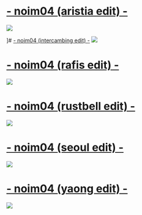 

# [- noim04 (aristia edit) -](https://mega.nz/file/R7hnjL4a#BK98DQnLgxC9g8j2QBqiA8atChwLJxeQt9-sIIelRnA)
![](https://osu.akatsuki.pw/ss/z6mzPlzl.jpeg)

]# [- noim04 (intercambing edit) -](https://mega.nz/file/92hnUDrY#b8CGaI80vYU7WnDI74Ic9EAGWa9r6QrRqFaM9YDcmF4)
![](https://osu.akatsuki.pw/ss/pdRRM6SI.jpeg)

# [- noim04 (rafis edit) -](https://mega.nz/file/8vJzBR4C#cXYaFNMD4WDiuASXs4Wwk6upfXEJzzmXBN9qCuSo5fg)
![](https://osu.akatsuki.pw/ss/XbnDZ6lC.jpeg)

# [- noim04 (rustbell edit) -](https://mega.nz/file/Z6owRZ7J#kbU4nKPDClyAR10o2y8-5q2eyEQgNisiL9IOlZmBr2c)
![](https://osu.akatsuki.pw/ss/7T8WH9mi.jpeg)

# [- noim04 (seoul edit) -](https://mega.nz/file/0qw1ABLD#B4t9Xc2Z0yIkp7-N8INHw6fz2TQCAexWdkXQIrQqPMY)
![](https://osu.akatsuki.pw/ss/gBGZOAQK.jpeg)

# [- noim04 (yaong edit) -](https://mega.nz/file/B2hgnKKQ#E4sAsJGD87JwZRrVz1PrMpqx_FT3oM5Cof7pcN5aWHY)
![](https://osu.akatsuki.pw/ss/3FsUxO9G.jpeg)





